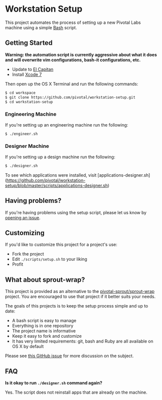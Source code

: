 # Workstation Setup

This project automates the process of setting up a new Pivotal Labs machine using a simple [Bash](https://www.gnu.org/software/bash/) script.

## Getting Started

**Warning: the automation script is currently aggressive about what it does and will overwrite vim configurations, bash-it configurations, etc.**

- Update to [El Capitan](https://itunes.apple.com/us/app/os-x-el-capitan/id1018109117)
- Install [Xcode 7](https://itunes.apple.com/us/app/xcode/id497799835)

Then open up the OS X Terminal and run the following commands:

```sh
$ cd workspace
$ git clone https://github.com/pivotal/workstation-setup.git
$ cd workstation-setup
```

### Engineering Machine

If you're setting up an engineering machine run the following:

```sh
$ ./engineer.sh
```

### Designer Machine

If you're setting up a design machine run the following:

```sh
$ ./designer.sh
```

To see which applications were installed, visit [applications-designer.sh]  (https://github.com/pivotal/workstation-setup/blob/master/scripts/applications-designer.sh)

## Having problems?

If you're having problems using the setup script, please let us know by [opening an issue](https://github.com/pivotal/workstation-setup/issues/new).

## Customizing

If you'd like to customize this project for a project's use:

- Fork the project
- Edit `./scripts/setup.sh` to your liking
- Profit

## What about sprout-wrap?

This project is provided as an alternative to the [pivotal-sprout/sprout-wrap](https://github.com/pivotal-sprout/sprout-wrap) project. You are encouraged to use that project if it better suits your needs.

The goals of this projects is to keep the setup process simple and up to date:

- A bash script is easy to manage
- Everything is in one repository
- The project name is informative
- Keep it easy to fork and customize
- It has very limited requirements: git, bash and Ruby are all available on OS X by default

Please see [this GitHub issue](https://github.com/pivotal/workstation-setup/issues/3) for more discussion on the subject.

## FAQ
**Is it okay to run `./designer.sh` command again?**

Yes. The script does not reinstall apps that are already on the machine.
